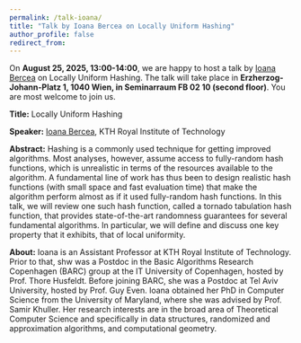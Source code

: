 ```yaml
---
permalink: /talk-ioana/
title: "Talk by Ioana Bercea on Locally Uniform Hashing"
author_profile: false
redirect_from: 
---
```


On **August 25, 2025, 13:00-14:00**, we are happy to host a talk by
[Ioana Bercea](https://ioanabercea.github.io/webpage/) on Locally Uniform Hashing.
The talk will take place in **Erzherzog-Johann-Platz 1, 1040 Wien, in 
Seminarraum FB 02 10 (second floor)**. You are most welcome to join us.


**Title:** Locally Uniform Hashing

**Speaker:** [Ioana Bercea](https://ioanabercea.github.io/webpage/), KTH Royal Institute of Technology

**Abstract:** Hashing is a commonly used technique for getting improved algorithms. Most analyses, however, assume access to fully-random hash functions, which is unrealistic in terms of the resources available to the algorithm. A fundamental line of work has thus been to design realistic hash functions (with small space and fast evaluation time) that make the algorithm perform almost as if it used fully-random hash functions. In this talk, we will review one such hash function, called a tornado tabulation hash function, that provides state-of-the-art randomness guarantees for several fundamental algorithms. In particular, we will define and discuss one key property that it exhibits, that of local uniformity.


**About:**
Ioana is an Assistant Professor at KTH Royal Institute of Technology. Prior to that, 
shw was a Postdoc in the Basic Algorithms Research Copenhagen (BARC) group at
the IT University of Copenhagen, hosted by Prof. Thore Husfeldt. Before joining
BARC, she was a Postdoc at Tel Aviv University, hosted by Prof. Guy Even.  Ioana
obtained her PhD in Computer Science from the University of Maryland, where she
was advised by Prof. Samir Khuller.  Her research interests are in the broad
area of Theoretical Computer Science and specifically in data structures,
randomized and approximation algorithms, and computational geometry.
